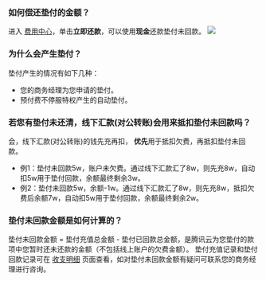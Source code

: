 ### 如何偿还垫付的金额？
进入 [费用中心](https://console.cloud.tencent.com/account)，单击**立即还款**，可以使用**现金**还款垫付未回款。
![](https://main.qcloudimg.com/raw/283c9dafd85e015c46a4e3c54dd4287b.png)

### 为什么会产生垫付？
垫付产生的情况有如下几种：
- 您的商务经理为您申请的垫付。
- 预付费不停服特权产生的自动垫付。

### 若您有垫付未还清，线下汇款(对公转账)会用来抵扣垫付未回款吗？
会，线下汇款(对公转账)的钱先充再扣， **优先**用于抵扣欠费，再抵扣垫付未回款。
- 例1：垫付未回款5w，账户未欠费。通过线下汇款汇了8w，则先充8w，自动扣5w用于垫付回款，余额最终剩余3w。
- 例2：垫付未回款5w，余额-1w。通过线下汇款汇了8w，则先充8w，抵扣欠费后余额7w，自动扣5w用于垫付回款，余额最终剩余2w。

### 垫付未回款金额是如何计算的？
垫付未回款金额 = 垫付充值总金额 - 垫付已回款总金额，是腾讯云为您垫付的款项中您暂时还未还款的金额（不包括线上账户的欠费金额）。
垫付充值记录和垫付回款记录可在 [收支明细](https://console.cloud.tencent.com/account/fee) 页面查看，如对垫付未回款金额有疑问可联系您的商务经理进行咨询。

